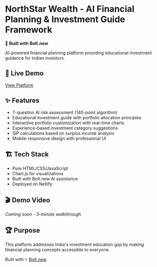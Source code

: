 # NorthStar Wealth - AI Financial Planning & Investment Guide Framework

🚀 **Built with Bolt.new**

AI-powered financial planning platform providing educational investment guidance for Indian investors.

## 🎯 Live Demo
[View Platform](https://northstar-wealth-financial-planning.netlify.app)

## ✨ Features
- 7-question AI risk assessment (140-point algorithm)
- Educational investment guide with portfolio allocation principles
- Interactive portfolio customization with real-time charts
- Experience-based investment category suggestions
- SIP calculations based on surplus income analysis
- Mobile-responsive design with professional UI

## 🏗️ Tech Stack
- Pure HTML/CSS/JavaScript
- Chart.js for visualizations
- Built with Bolt.new AI assistance
- Deployed on Netlify

## 🎬 Demo Video
*Coming soon - 3-minute walkthrough*

## 🏆 Purpose
This platform addresses India's investment education gap by making financial planning concepts accessible to everyone.

Built with ⚡ [Bolt.new](https://bolt.new)
